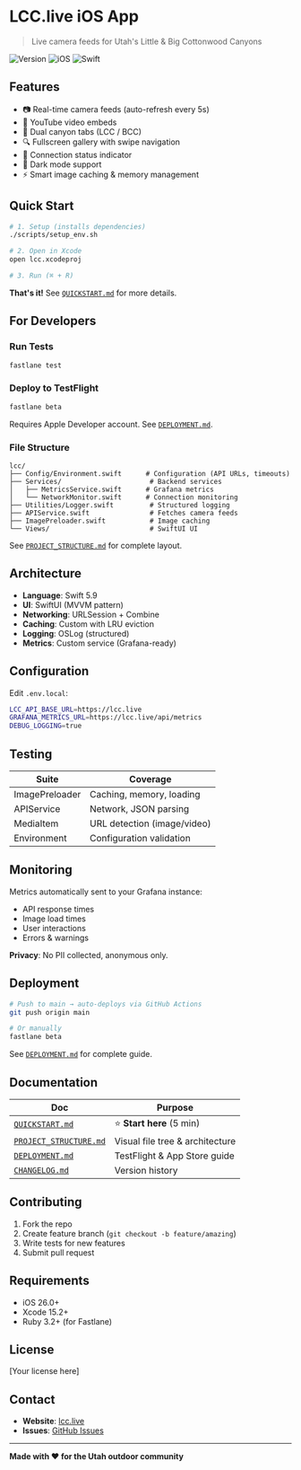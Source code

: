 # LCC.live iOS App

> Live camera feeds for Utah's Little & Big Cottonwood Canyons

![Version](https://img.shields.io/badge/version-1.0.0-blue)
![iOS](https://img.shields.io/badge/iOS-26.0+-blue)
![Swift](https://img.shields.io/badge/Swift-5.9-orange)

## Features

- 📷 Real-time camera feeds (auto-refresh every 5s)
- 🎥 YouTube video embeds
- 📱 Dual canyon tabs (LCC / BCC)
- 🔍 Fullscreen gallery with swipe navigation
- 📡 Connection status indicator
- 🌙 Dark mode support
- ⚡ Smart image caching & memory management

## Quick Start

```bash
# 1. Setup (installs dependencies)
./scripts/setup_env.sh

# 2. Open in Xcode
open lcc.xcodeproj

# 3. Run (⌘ + R)
```

**That's it!** See [`QUICKSTART.md`](QUICKSTART.md) for more details.

## For Developers

### Run Tests
```bash
fastlane test
```

### Deploy to TestFlight
```bash
fastlane beta
```
Requires Apple Developer account. See [`DEPLOYMENT.md`](DEPLOYMENT.md).

### File Structure

```
lcc/
├── Config/Environment.swift      # Configuration (API URLs, timeouts)
├── Services/                      # Backend services
│   ├── MetricsService.swift      # Grafana metrics
│   └── NetworkMonitor.swift      # Connection monitoring  
├── Utilities/Logger.swift         # Structured logging
├── APIService.swift               # Fetches camera feeds
├── ImagePreloader.swift           # Image caching
└── Views/                         # SwiftUI UI
```

See [`PROJECT_STRUCTURE.md`](PROJECT_STRUCTURE.md) for complete layout.

## Architecture

- **Language**: Swift 5.9
- **UI**: SwiftUI (MVVM pattern)
- **Networking**: URLSession + Combine
- **Caching**: Custom with LRU eviction
- **Logging**: OSLog (structured)
- **Metrics**: Custom service (Grafana-ready)

## Configuration

Edit `.env.local`:

```bash
LCC_API_BASE_URL=https://lcc.live
GRAFANA_METRICS_URL=https://lcc.live/api/metrics
DEBUG_LOGGING=true
```

## Testing

| Suite | Coverage |
|-------|----------|
| ImagePreloader | Caching, memory, loading |
| APIService | Network, JSON parsing |
| MediaItem | URL detection (image/video) |
| Environment | Configuration validation |

## Monitoring

Metrics automatically sent to your Grafana instance:
- API response times
- Image load times  
- User interactions
- Errors & warnings

**Privacy**: No PII collected, anonymous only.

## Deployment

```bash
# Push to main → auto-deploys via GitHub Actions
git push origin main

# Or manually
fastlane beta
```

See [`DEPLOYMENT.md`](DEPLOYMENT.md) for complete guide.

## Documentation

| Doc | Purpose |
|-----|---------|
| [`QUICKSTART.md`](QUICKSTART.md) | ⭐ **Start here** (5 min) |
| [`PROJECT_STRUCTURE.md`](PROJECT_STRUCTURE.md) | Visual file tree & architecture |
| [`DEPLOYMENT.md`](DEPLOYMENT.md) | TestFlight & App Store guide |
| [`CHANGELOG.md`](CHANGELOG.md) | Version history |

## Contributing

1. Fork the repo
2. Create feature branch (`git checkout -b feature/amazing`)
3. Write tests for new features
4. Submit pull request

## Requirements

- iOS 26.0+
- Xcode 15.2+
- Ruby 3.2+ (for Fastlane)

## License

[Your license here]

## Contact

- **Website**: [lcc.live](https://lcc.live)
- **Issues**: [GitHub Issues](https://github.com/your-username/lcc.live.ios/issues)

---

**Made with ❤️ for the Utah outdoor community**
